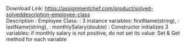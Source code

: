 Download Link: https://assignmentchef.com/product/solved-solveddescription-employee-class
<br>
Description : Employee Class: : 3 instance variables: firstName(string), : lastName(string), : monthlySalary(double) : Constructor initializes 3 variables: if monthly salary is not positive, do not set its value: Set &amp; Get method for each variable